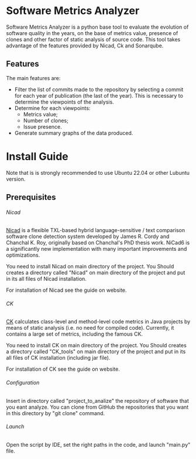 # Software Metrics Analyzer
Software Metrics Analyzer is a python base tool to evaluate the evolution of software quality in the years, on the base of metrics value, presence of clones and other factor of static analysis of source code. This tool takes advantage of the features provided by Nicad, Ck and Sonarqube.

## Features
The main features are:
- Filter the list of commits made to the repository by selecting a commit for each year of publication (the last of the year). This is necessary to determine the viewpoints of the analysis.
- Determine for each viewpoints:
  - Metrics value;
  - Number of clones;
  - Issue presence.
- Generate summary graphs of the data produced.

# Install Guide
Note that is is strongly recommended to use Ubuntu 22.04 or other Lubuntu version.

## Prerequisites

###### Nicad
[Nicad](https://www.txl.ca/txl-nicaddownload.html) is a flexible TXL-based hybrid language-sensitive / text comparison software clone detection system developed by James R. Cordy and Chanchal K. Roy, originally based on Chanchal's PhD thesis work. NiCad6 is a significantly new implementation with many important improvements and optimizations.

You need to install Nicad on main directory of the project. You Should creates a directory called "Nicad" on main directory of the project and put in its all files of Nicad installation.

For installation of Nicad see the guide on  website.

###### CK
[CK](https://github.com/mauricioaniche/ck) calculates class-level and method-level code metrics in Java projects by means of static analysis (i.e. no need for compiled code). Currently, it contains a large set of metrics, including the famous CK. 

You need to install CK on main directory of the project. You Should creates a directory called "CK_tools" on main directory of the project and put in its all files of CK installation (including jar file).

For installation of CK see the guide on  website.

###### Configuration
Insert in directory called "project_to_analize" the repository of software that you eant analyze. You can clone from GitHub the repositories that you want in this directory by "git clone" command.

###### Launch
Open the script by IDE, set the right paths in the code,  and launch "main.py" file.
